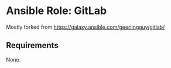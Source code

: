 # Ansible Role: GitLab

Mostly forked from https://galaxy.ansible.com/geerlingguy/gitlab/

## Requirements

None.

